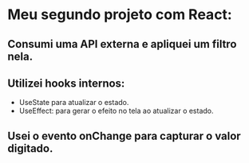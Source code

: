 # Meu segundo projeto com React:
## Consumi uma API externa e apliquei um filtro nela.
## Utilizei hooks internos: 
- UseState para atualizar o estado.
- UseEffect: para gerar o efeito no tela ao atualizar o estado.
## Usei o evento onChange para capturar o valor digitado.
